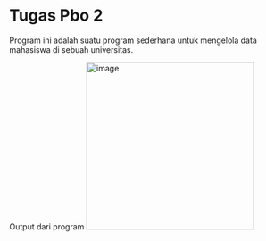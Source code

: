 # Tugas Pbo 2
Program ini adalah suatu program sederhana untuk mengelola data mahasiswa di sebuah universitas.

Output dari program 
<img width="300" alt="image" src="https://user-images.githubusercontent.com/95126142/229566648-ed593405-432f-47b1-8101-751008002e50.png">

